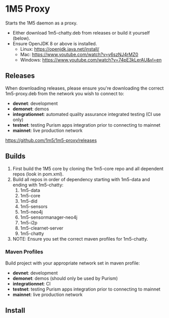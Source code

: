 # 1M5 Proxy
Starts the 1M5 daemon as a proxy.
- Either download 1m5-chatty.deb from releases or build it yourself (below).
- Ensure OpenJDK 8 or above is installed.
    - Linux: https://openjdk.java.net/install/
    - Mac: https://www.youtube.com/watch?v=y6szNJ4rMZ0
    - Windows: https://www.youtube.com/watch?v=74pE3kLerAU&vl=en

## Releases
When downloading releases, please ensure you're downloading the correct 1m5-proxy.deb from the network you wish to connect to:
- **devnet**: development
- **demonet**: demos 
- **integrationnet**: automated quality assurance integrated testing (CI use only)
- **testnet**: testing Purism apps integration prior to connecting to mainnet
- **mainnet**: live production network

https://github.com/1m5/1m5-proxy/releases

## Builds
1. First build the 1M5 core by cloning the 1m5-core repo and all dependent repos (look in pom.xml).
2. Build all repos in order of dependency starting with 1m5-data and ending with 1m5-chatty:
    1. 1m5-data
    2. 1m5-core
    3. 1m5-did
    4. 1m5-sensors
    5. 1m5-neo4j
    6. 1m5-sensormanager-neo4j
    7. 1m5-i2p
    8. 1m5-clearnet-server
    9. 1m5-chatty
3. NOTE: Ensure you set the correct maven profiles for 1m5-chatty.

### Maven Profiles
Build project with your appropriate network set in maven profile:
- **devnet**: development
- **demonet**: demos (should only be used by Purism)
- **integrationnet**: CI
- **testnet**: testing Purism apps integration prior to connecting to mainnet
- **mainnet**: live production network

## Install

